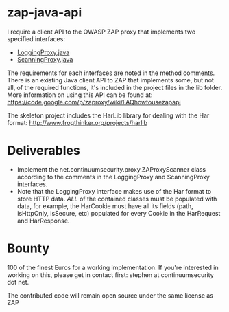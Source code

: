 zap-java-api
============

I require a client API to the OWASP ZAP proxy that implements two specified interfaces:

- [LoggingProxy.java](https://github.com/continuumsecurity/zap-java-api/blob/master/src/main/java/net/continuumsecurity/proxy/LoggingProxy.java)
- [ScanningProxy.java](https://github.com/continuumsecurity/zap-java-api/blob/master/src/main/java/net/continuumsecurity/proxy/ScanningProxy.java)

The requirements for each interfaces are noted in the method comments.
There is an existing Java client API to ZAP that implements some, but not all, of the required functions, it's included in the project files in the lib folder.
More information on using this API can be found at: https://code.google.com/p/zaproxy/wiki/FAQhowtousezapapi

The skeleton project includes the HarLib library for dealing with the Har format:  http://www.frogthinker.org/projects/harlib

# Deliverables

- Implement the net.continuumsecurity.proxy.ZAProxyScanner class according to the comments in the LoggingProxy and ScanningProxy interfaces.
- Note that the LoggingProxy interface makes use of the Har format to store HTTP data.  *ALL* of the contained classes must be populated with data, for example, the HarCookie must have all its fields (path, isHttpOnly, isSecure, etc) populated for every Cookie in the HarRequest and HarResponse.

# Bounty
100 of the finest Euros for a working implementation.  If you're interested in working on this, please get in contact first: stephen at continuumsecurity dot net.

The contributed code will remain open source under the same license as ZAP


